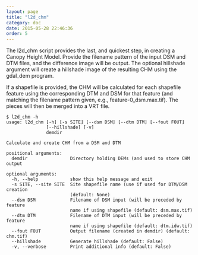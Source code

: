 ```yaml
---
layout: page
title: "l2d_chm"
category: doc
date: 2015-05-28 22:46:36
order: 5
---
```


The l2d_chm script provides the last, and quickest step, in creating a Canopy Height Model. Provide the filename pattern of the input DSM and DTM files, and the difference image will be output. The optional hillshade argument will create a hillshade image of the resulting CHM using the gdal_dem program.

If a shapefile is provided, the CHM will be calculated for each shapefile feature using the corresponding DTM and DSM for that feature (and matching the filename pattern given, e.g., feature-0_dsm.max.tif). The pieces will then be merged into a VRT file.

~~~
$ l2d_chm -h
usage: l2d_chm [-h] [-s SITE] [--dsm DSM] [--dtm DTM] [--fout FOUT]
               [--hillshade] [-v]
               demdir

Calculate and create CHM from a DSM and DTM

positional arguments:
  demdir                Directory holding DEMs (and used to store CHM output

optional arguments:
  -h, --help            show this help message and exit
  -s SITE, --site SITE  Site shapefile name (use if used for DTM/DSM creation
                        (default: None)
  --dsm DSM             Filename of DSM input (will be preceded by feature
                        name if using shapefile (default: dsm.max.tif)
  --dtm DTM             Filename of DTM input (will be preceded by feature
                        name if using shapefile (default: dtm.idw.tif)
  --fout FOUT           Output filename (created in demdir) (default: chm.tif)
  --hillshade           Generate hillshade (default: False)
  -v, --verbose         Print additional info (default: False)
~~~

